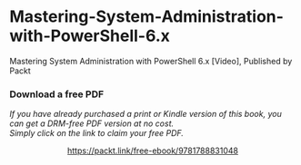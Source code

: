 # Mastering-System-Administration-with-PowerShell-6.x
Mastering System Administration with PowerShell 6.x [Video], Published by Packt
### Download a free PDF

 <i>If you have already purchased a print or Kindle version of this book, you can get a DRM-free PDF version at no cost.<br>Simply click on the link to claim your free PDF.</i>
<p align="center"> <a href="https://packt.link/free-ebook/9781788831048">https://packt.link/free-ebook/9781788831048 </a> </p>